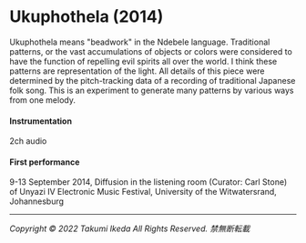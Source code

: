# Ukuphothela (2014)

Ukuphothela means "beadwork" in the Ndebele language. Traditional patterns, or the vast accumulations of objects or colors were considered to have the function of repelling evil spirits all over the world. I think these patterns are representation of the light.
All details of this piece were determined by the pitch-tracking data of a recording of traditional Japanese folk song. This is an experiment to generate many patterns by various ways from one melody.

#### Instrumentation
2ch audio

#### First performance
9-13 September 2014, Diffusion in the listening room (Curator: Carl Stone) of Unyazi IV Electronic Music Festival, University of the Witwatersrand, Johannesburg

---
*Copyright © 2022 Takumi Ikeda All Rights Reserved. 禁無断転載*